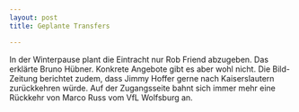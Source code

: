 ```yaml
---
layout: post
title: Geplante Transfers

---
```


In der Winterpause plant die Eintracht nur Rob Friend abzugeben. Das erklärte Bruno Hübner. Konkrete Angebote gibt es aber wohl nicht. Die Bild-Zeitung berichtet zudem, dass Jimmy Hoffer gerne nach Kaiserslautern zurückkehren würde. Auf der Zugangsseite bahnt sich immer mehr eine Rückkehr von Marco Russ vom VfL Wolfsburg an.


